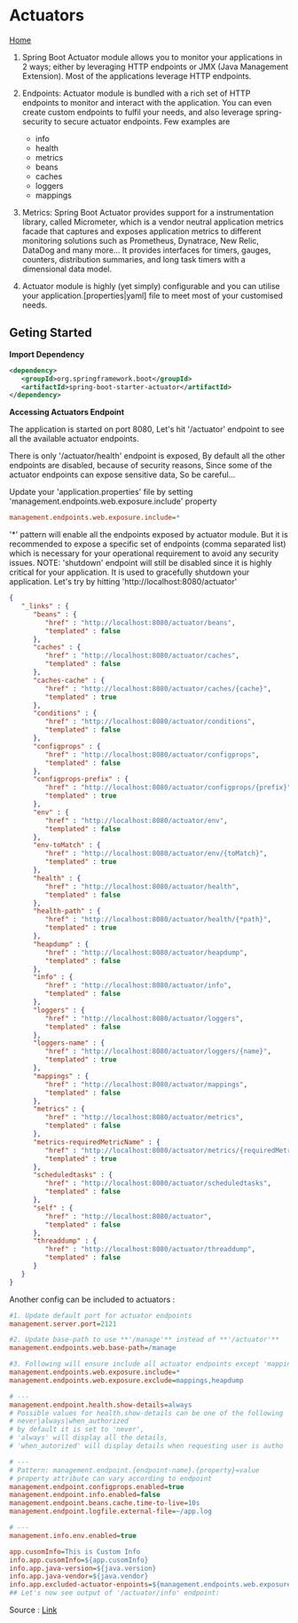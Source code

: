 # Actuators
 [Home](README.md)

1. Spring Boot Actuator module allows you to monitor your applications in 2 ways; either by leveraging HTTP endpoints or JMX (Java Management Extension). Most of the applications leverage HTTP endpoints.

2. Endpoints: Actuator module is bundled with a rich set of HTTP endpoints to monitor and interact with the application. You can even create custom endpoints to fulfil your needs, and also leverage spring-security to secure actuator endpoints. Few examples are
    - info
    - health
    - metrics
    - beans
    - caches
    - loggers
    - mappings

3. Metrics: Spring Boot Actuator provides support for a instrumentation library, called Micrometer, which is a vendor neutral application metrics facade that captures and exposes application metrics to different monitoring solutions such as Prometheus, Dynatrace, New Relic, DataDog and many more... It provides interfaces for timers, gauges, counters, distribution summaries, and long task timers with a dimensional data model.

4. Actuator module is highly (yet simply) configurable and you can utilise your application.[properties|yaml] file to meet most of your customised needs.

## Geting Started

__Import Dependency__

```xml
<dependency>
   <groupId>org.springframework.boot</groupId>
   <artifactId>spring-boot-starter-actuator</artifactId>
</dependency>

```
__Accessing Actuators Endpoint__

The application is started on port 8080, Let's hit '/actuator' endpoint to see all the available actuator endpoints.

There is only '/actuator/health' endpoint is exposed, By default all the other endpoints are disabled, because of security reasons, Since some of the actuator endpoints can expose sensitive data, So be careful...

Update your 'application.properties' file by setting 'management.endpoints.web.exposure.include' property

```ini
management.endpoints.web.exposure.include=*
```

'*' pattern will enable all the endpoints exposed by actuator module. But it is recommended to expose a specific set of endpoints (comma separated list) which is necessary for your operational requirement to avoid any security issues.
NOTE: 'shutdown' endpoint will still be disabled since it is highly critical for your application. It is used to gracefully shutdown your application.
Let's try by hitting 'http://localhost:8080/actuator'

```json
{
   "_links" : {
      "beans" : {
         "href" : "http://localhost:8080/actuator/beans",
         "templated" : false
      },
      "caches" : {
         "href" : "http://localhost:8080/actuator/caches",
         "templated" : false
      },
      "caches-cache" : {
         "href" : "http://localhost:8080/actuator/caches/{cache}",
         "templated" : true
      },
      "conditions" : {
         "href" : "http://localhost:8080/actuator/conditions",
         "templated" : false
      },
      "configprops" : {
         "href" : "http://localhost:8080/actuator/configprops",
         "templated" : false
      },
      "configprops-prefix" : {
         "href" : "http://localhost:8080/actuator/configprops/{prefix}",
         "templated" : true
      },
      "env" : {
         "href" : "http://localhost:8080/actuator/env",
         "templated" : false
      },
      "env-toMatch" : {
         "href" : "http://localhost:8080/actuator/env/{toMatch}",
         "templated" : true
      },
      "health" : {
         "href" : "http://localhost:8080/actuator/health",
         "templated" : false
      },
      "health-path" : {
         "href" : "http://localhost:8080/actuator/health/{*path}",
         "templated" : true
      },
      "heapdump" : {
         "href" : "http://localhost:8080/actuator/heapdump",
         "templated" : false
      },
      "info" : {
         "href" : "http://localhost:8080/actuator/info",
         "templated" : false
      },
      "loggers" : {
         "href" : "http://localhost:8080/actuator/loggers",
         "templated" : false
      },
      "loggers-name" : {
         "href" : "http://localhost:8080/actuator/loggers/{name}",
         "templated" : true
      },
      "mappings" : {
         "href" : "http://localhost:8080/actuator/mappings",
         "templated" : false
      },
      "metrics" : {
         "href" : "http://localhost:8080/actuator/metrics",
         "templated" : false
      },
      "metrics-requiredMetricName" : {
         "href" : "http://localhost:8080/actuator/metrics/{requiredMetricName}",
         "templated" : true
      },
      "scheduledtasks" : {
         "href" : "http://localhost:8080/actuator/scheduledtasks",
         "templated" : false
      },
      "self" : {
         "href" : "http://localhost:8080/actuator",
         "templated" : false
      },
      "threaddump" : {
         "href" : "http://localhost:8080/actuator/threaddump",
         "templated" : false
      }
   }
}
```
Another config can be included to actuators :

```ini
#1. Update default port for actuator endpoints
management.server.port=2121

#2. Update base-path to use **'/manage'** instead of **'/actuator'**
management.endpoints.web.base-path=/manage

#3. Following will ensure include all actuator endpoints except 'mappings' and 'heapdump'
management.endpoints.web.exposure.include=*
management.endpoints.web.exposure.exclude=mappings,heapdump

# ---
management.endpoint.health.show-details=always
# Possible values for health.show-details can be one of the following
# never|always|when_authorized
# by default it is set to 'never', 
# 'always' will display all the details,
# 'when_autorized' will display details when requesting user is autho

# ---
# Pattern: management.endpoint.{endpoint-name}.{property}=value
# property attribute can vary according to endpoint
management.endpoint.configprops.enabled=true
management.endpoint.info.enabled=false
management.endpoint.beans.cache.time-to-live=10s
management.endpoint.logfile.external-file=~/app.log

# ---
management.info.env.enabled=true

app.cusomInfo=This is Custom Info
info.app.cusomInfo=${app.cusomInfo}
info.app.java-version=${java.version}
info.app.java-vendor=${java.vendor}
info.app.excluded-actuator-enpoints=${management.endpoints.web.exposure.exclude}
## Let's now see output of '/actuator/info' endpoint:
```

Source :
[Link](https://dev.to/manojshr/spring-boot-actuators-to-expose-operational-info-2aok)